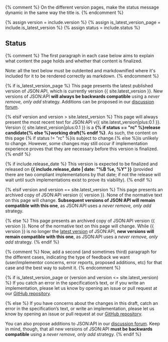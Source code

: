 {% comment %}
  On the different version pages, make the status message dynamic in
  the same way the title is.
{% endcomment %}

{% assign version = include.version %}
{% assign is_latest_version_page = include.is_latest_version %}
{% assign status = include.status %}

## <a href="#status" id="status" class="headerlink"></a> Status

{% comment %}
  The first paragraph in each case below aims to explain what content
  the page holds and whether that content is finalized.

  Note: all the text below must be outdented and markdownified where it's
  included for it to be rendered correctly as markdown.
{% endcomment %}

{% if is_latest_version_page %}
  This page presents the latest published version of JSON:API, which is
  currently version {{ site.latest_version }}. New versions of JSON:API **will
  always be backwards compatible** using a _never remove, only add_ strategy.
  Additions can be proposed in our [discussion forum](http://discuss.jsonapi.org/).

{% elsif version and version > site.latest_version %}
  This page will always present the most recent text for JSON:API v{{ site.latest_version|plus:0.1 }}.
  Version {{ site.latest_version|plus:0.1 }} is a **{% if status == "rc" %}release 
  candidate{% else %}working draft{% endif %}**. As such, the content on this 
  page {% if status != "rc" %}is subject to change.{% else %}is unlikely to 
  change. However, some changes may still occur if implementation experience 
  proves that they are necessary before this version is finalized.{% endif %}

  {% if include.release_date %}
  This version is expected to be finalized and released on **{{ include.release_date | date: "%B %e, %Y" }}** 
  (provided there are two compliant implementations by that date; if not the 
  release will wait until such implementations exist to prove its viability).
  {% endif %}

{% elsif version and version == site.latest_version %}
  This page presents an archived copy of JSON:API version {{ version }}. None
  of the normative text on this page will change. **Subsequent versions of
  JSON:API will remain compatible with this one**, as JSON:API uses a _never
  remove, only add_ strategy.

{% else %}
  This page presents an archived copy of JSON:API version {{ version }}. None
  of the normative text on this page will change. While {{ version }} is no
  longer the [latest version](/format/) of JSON:API, **new versions will remain
  compatible with this one**, as JSON:API uses a _never remove, only add_ strategy.
{% endif %}

{% comment %}
  Now, add a second (and sometimes third) paragraph for the different cases,
  indicating the type of feedback we want (user/implementor concerns, error
  reports, proposed additions, etc) for that case and the best way to submit it.
{% endcomment %}

{% if is_latest_version_page or (version and version <= site.latest_version) %}
  If you catch an error in the specification&rsquo;s text, or if you write an
  implementation, please let us know by opening an issue or pull request at our
  [GitHub repository](https://github.com/json-api/json-api).

{% else %}
  If you have concerns about the changes in this draft, catch an error in the
  specification&rsquo;s text, or write an implementation, please let us know by
  opening an issue or pull request at our [GitHub repository](https://github.com/json-api/json-api).

  You can also propose additions to JSON:API in our [discussion forum](http://discuss.jsonapi.org/).
  Keep in mind, though, that all new versions of JSON:API **must be backwards
  compatible** using a _never remove, only add_ strategy.
{% endif %}
